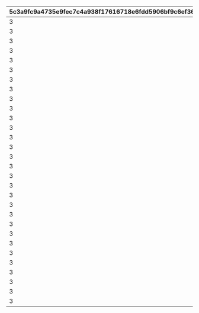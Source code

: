 |5c3a9fc9a4735e9fec7c4a938f17616718e6fdd5906bf9c6ef36921691e4029b|dd484f40b1013cd79eb7e16e30fa3bec8f9439e03b3426a7ca7061bc0036d7d7|e5f664ff0ba8a66138edc5ac9ebb2d08b502f3296e0ccb20f31df4d2845a852b|46c551a832c004f5719b818d2b19ab19403502e124f1b4393639c8d34ce89e54|b1c27def9b43f331849a7a20f253baffbed38d1f1778fecfe94e86ac6328f3a4|575a6602622a838d4f7af728b677fe5d84b34df0682a63f7df70501650405f8e|e6396292141f606c23a09f89cee32928059ee48cf6e83bcfc6e47f6ec981dfaa|
| --- | --- | --- | --- | --- | --- | --- |
|3|105|105|1|105|2|1|
|3|120|120|2|105|2|1|
|3|120|100|3|100|2|1|
|3|120|120|4|105|2|1|
|3|120|105|5|105|2|1|
|3|105|100|6|100|2|1|
|3|105|100|7|120|2|1|
|3|105|100|8|100|2|1|
|3|120|120|9|105|2|1|
|3|105|100|10|120|2|1|
|3|100|105|11|100|2|1|
|3|120|120|12|105|2|1|
|3|105|105|13|105|2|1|
|3|105|120|14|105|2|1|
|3|120|120|15|120|2|1|
|3|100|100|16|100|2|1|
|3|120|105|17|120|2|1|
|3|105|120|18|120|2|1|
|3|100|105|19|105|2|1|
|3|105|105|20|100|2|1|
|3|100|105|21|100|2|1|
|3|120|120|22|120|2|1|
|3|100|100|23|105|2|1|
|3|120|120|24|120|2|1|
|3|120|105|25|105|2|1|
|3|100|100|26|100|2|1|
|3|100|100|27|100|2|1|
|3|100|100|28|100|2|1|
|3|120|120|29|120|2|1|
|3|105|120|30|105|2|1|